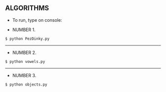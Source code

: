 ## ALGORITHMS

- To run, type on console:

- NUMBER 1.
```
$ python PezDinky.py
```
-----------------

- NUMBER 2.

```
$ python vowels.py
```

-----------------

- NUMBER 3.

```
$ python objects.py
```
